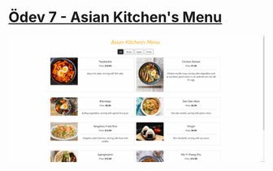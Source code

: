 # [Ödev 7 - Asian Kitchen's Menu](https://github.com/1nnr3d/patika-odev/tree/main/asian_kitchen)

![Gif](https://github.com/1nnr3d/patika-odev/blob/main/asian_kitchen/Animation.gif)
